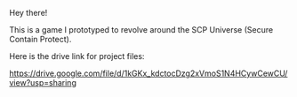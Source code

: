 Hey there!

This is a game I prototyped to revolve around the SCP Universe (Secure Contain Protect). 

Here is the drive link for project files: 

https://drive.google.com/file/d/1kGKx_kdctocDzg2xVmoS1N4HCywCewCU/view?usp=sharing
